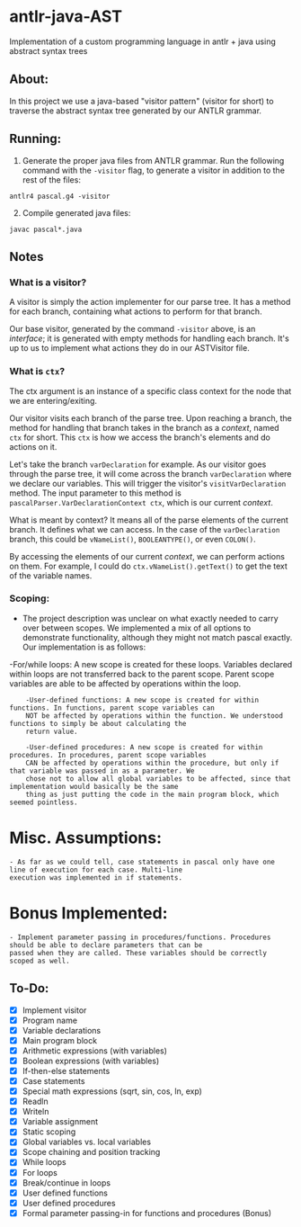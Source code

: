 # antlr-java-AST
Implementation of a custom programming language in antlr + java using abstract syntax trees

## About:
In this project we use a java-based "visitor pattern" (visitor for short) to traverse the abstract syntax tree generated by our ANTLR grammar.

## Running:
1. Generate the proper java files from ANTLR grammar. Run the following command with the ```-visitor``` flag, to generate a visitor in addition to the rest of the files:
```
antlr4 pascal.g4 -visitor
```
2. Compile generated java files:
```
javac pascal*.java
```
## Notes

### What is a visitor?

A visitor is simply the action implementer for our parse tree. It has a method for each branch, containing what actions to perform for that branch.

Our base visitor, generated by the command ```-visitor``` above, is an *interface*; it is generated with empty methods for handling each branch. It's up to us to implement what actions they do in our ASTVisitor file.

### What is ```ctx```?

The ctx argument is an instance of a specific class context for the node that we are entering/exiting. 

Our visitor visits each branch of the parse tree. Upon reaching a branch, the method for handling that branch takes in the branch as a *context*, named ```ctx``` for short. This ```ctx``` is how we access the branch's elements and do actions on it.

Let's take the branch ```varDeclaration``` for example. As our visitor goes through the parse tree, it will come across the branch ```varDeclaration``` where we declare our variables. This will trigger the visitor's ```visitVarDeclaration``` method. The input parameter to this method is ```pascalParser.VarDeclarationContext ctx```, which is our current *context*.

What is meant by context? It means all of the parse elements of the current branch. It defines what we can access. In the case of the ```varDeclaration``` branch, this could be ```vNameList()```, ```BOOLEANTYPE()```, or even ```COLON()```. 

By accessing the elements of our current *context*, we can perform actions on them. For example, I could do ```ctx.vNameList().getText()``` to get the text of the variable names.

### Scoping:
- The project description was unclear on what exactly needed to carry over between scopes. We implemented a mix of
  all options to demonstrate functionality, although they might not match pascal exactly. Our implementation is as
  follows:

 -For/while loops: A new scope is created for these loops. Variables declared within loops are not transferred
  back to the parent scope. Parent scope variables are able to be affected by operations within the loop.

        -User-defined functions: A new scope is created for within functions. In functions, parent scope variables can
        NOT be affected by operations within the function. We understood functions to simply be about calculating the
        return value.

        -User-defined procedures: A new scope is created for within procedures. In procedures, parent scope variables
        CAN be affected by operations within the procedure, but only if that variable was passed in as a parameter. We
        chose not to allow all global variables to be affected, since that implementation would basically be the same
        thing as just putting the code in the main program block, which seemed pointless.

# Misc. Assumptions:
    - As far as we could tell, case statements in pascal only have one line of execution for each case. Multi-line
    execution was implemented in if statements.

# Bonus Implemented:
    - Implement parameter passing in procedures/functions. Procedures should be able to declare parameters that can be
    passed when they are called. These variables should be correctly scoped as well.

## To-Do:

- [x] Implement visitor
- [x] Program name
- [x] Variable declarations
- [x] Main program block
- [x] Arithmetic expressions (with variables)
- [x] Boolean expressions (with variables)
- [x] If-then-else statements
- [x] Case statements
- [x] Special math expressions (sqrt, sin, cos, ln, exp)
- [x] Readln
- [x] Writeln
- [x] Variable assignment
- [x] Static scoping
- [x] Global variables vs. local variables
- [x] Scope chaining and position tracking
- [x] While loops
- [x] For loops
- [x] Break/continue in loops
- [x] User defined functions
- [x] User defined procedures
- [x] Formal parameter passing-in for functions and procedures (Bonus)
